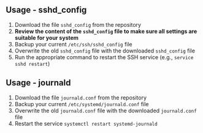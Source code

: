 ## Usage - sshd_config

1. Download the file `sshd_config` from the repository
1. **Review the content of the `sshd_config` file to make sure all settings are suitable for your system**
1. Backup your current `/etc/ssh/sshd_config` file
1. Overwrite the old `sshd_config` file with the downloaded `sshd_config` file
1. Run the appropriate command to restart the SSH service (e.g., `service sshd restart`)

## Usage - journald
1. Download the file `journald.conf` from the repository
1. Backup your current `/etc/systemd/journald.conf` file
1. Overwrite the old `journald.conf` file with the downloaded `journald.conf` file
1. Restart the service `systemctl restart systemd-journald`

